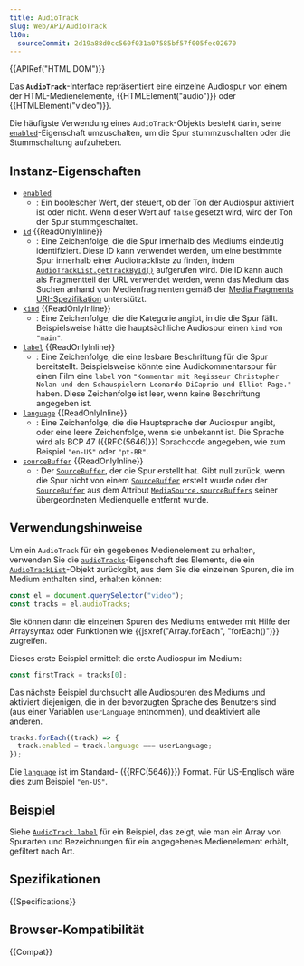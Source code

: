 ```yaml
---
title: AudioTrack
slug: Web/API/AudioTrack
l10n:
  sourceCommit: 2d19a88d0cc560f031a07585bf57f005fec02670
---
```


{{APIRef("HTML DOM")}}

Das **`AudioTrack`**-Interface repräsentiert eine einzelne Audiospur von einem der HTML-Medienelemente, {{HTMLElement("audio")}} oder {{HTMLElement("video")}}.

Die häufigste Verwendung eines `AudioTrack`-Objekts besteht darin, seine [`enabled`](/de/docs/Web/API/AudioTrack/enabled)-Eigenschaft umzuschalten, um die Spur stummzuschalten oder die Stummschaltung aufzuheben.

## Instanz-Eigenschaften

- [`enabled`](/de/docs/Web/API/AudioTrack/enabled)
  - : Ein boolescher Wert, der steuert, ob der Ton der Audiospur aktiviert ist oder nicht. Wenn dieser Wert auf `false` gesetzt wird, wird der Ton der Spur stummgeschaltet.
- [`id`](/de/docs/Web/API/AudioTrack/id) {{ReadOnlyInline}}
  - : Eine Zeichenfolge, die die Spur innerhalb des Mediums eindeutig identifiziert. Diese ID kann verwendet werden, um eine bestimmte Spur innerhalb einer Audiotrackliste zu finden, indem [`AudioTrackList.getTrackById()`](/de/docs/Web/API/AudioTrackList/getTrackById) aufgerufen wird. Die ID kann auch als Fragmentteil der URL verwendet werden, wenn das Medium das Suchen anhand von Medienfragmenten gemäß der [Media Fragments URI-Spezifikation](https://www.w3.org/TR/media-frags/) unterstützt.
- [`kind`](/de/docs/Web/API/AudioTrack/kind) {{ReadOnlyInline}}
  - : Eine Zeichenfolge, die die Kategorie angibt, in die die Spur fällt. Beispielsweise hätte die hauptsächliche Audiospur einen `kind` von `"main"`.
- [`label`](/de/docs/Web/API/AudioTrack/label) {{ReadOnlyInline}}
  - : Eine Zeichenfolge, die eine lesbare Beschriftung für die Spur bereitstellt. Beispielsweise könnte eine Audiokommentarspur für einen Film eine `label` von `"Kommentar mit Regisseur Christopher Nolan und den Schauspielern Leonardo DiCaprio und Elliot Page."` haben. Diese Zeichenfolge ist leer, wenn keine Beschriftung angegeben ist.
- [`language`](/de/docs/Web/API/AudioTrack/language) {{ReadOnlyInline}}
  - : Eine Zeichenfolge, die die Hauptsprache der Audiospur angibt, oder eine leere Zeichenfolge, wenn sie unbekannt ist. Die Sprache wird als BCP 47 ({{RFC(5646)}}) Sprachcode angegeben, wie zum Beispiel `"en-US"` oder `"pt-BR"`.
- [`sourceBuffer`](/de/docs/Web/API/AudioTrack/sourceBuffer) {{ReadOnlyInline}}
  - : Der [`SourceBuffer`](/de/docs/Web/API/SourceBuffer), der die Spur erstellt hat. Gibt null zurück, wenn die Spur nicht von einem [`SourceBuffer`](/de/docs/Web/API/SourceBuffer) erstellt wurde oder der [`SourceBuffer`](/de/docs/Web/API/SourceBuffer) aus dem Attribut [`MediaSource.sourceBuffers`](/de/docs/Web/API/MediaSource/sourceBuffers) seiner übergeordneten Medienquelle entfernt wurde.

## Verwendungshinweise

Um ein `AudioTrack` für ein gegebenes Medienelement zu erhalten, verwenden Sie die [`audioTracks`](/de/docs/Web/API/HTMLMediaElement/audioTracks)-Eigenschaft des Elements, die ein [`AudioTrackList`](/de/docs/Web/API/AudioTrackList)-Objekt zurückgibt, aus dem Sie die einzelnen Spuren, die im Medium enthalten sind, erhalten können:

```js
const el = document.querySelector("video");
const tracks = el.audioTracks;
```

Sie können dann die einzelnen Spuren des Mediums entweder mit Hilfe der Arraysyntax oder Funktionen wie {{jsxref("Array.forEach", "forEach()")}} zugreifen.

Dieses erste Beispiel ermittelt die erste Audiospur im Medium:

```js
const firstTrack = tracks[0];
```

Das nächste Beispiel durchsucht alle Audiospuren des Mediums und aktiviert diejenigen, die in der bevorzugten Sprache des Benutzers sind (aus einer Variablen `userLanguage` entnommen), und deaktiviert alle anderen.

```js
tracks.forEach((track) => {
  track.enabled = track.language === userLanguage;
});
```

Die [`language`](/de/docs/Web/API/AudioTrack/language) ist im Standard- ({{RFC(5646)}}) Format. Für US-Englisch wäre dies zum Beispiel `"en-US"`.

## Beispiel

Siehe [`AudioTrack.label`](/de/docs/Web/API/AudioTrack/label#examples) für ein Beispiel, das zeigt, wie man ein Array von Spurarten und Bezeichnungen für ein angegebenes Medienelement erhält, gefiltert nach Art.

## Spezifikationen

{{Specifications}}

## Browser-Kompatibilität

{{Compat}}
